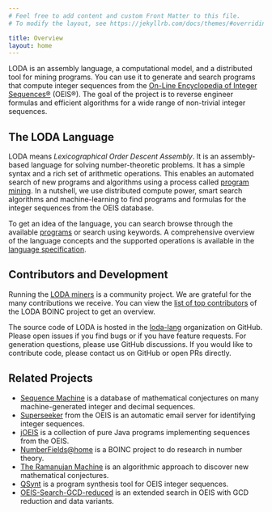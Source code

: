 ```yaml
---
# Feel free to add content and custom Front Matter to this file.
# To modify the layout, see https://jekyllrb.com/docs/themes/#overriding-theme-defaults

title: Overview
layout: home
---
```


LODA is an assembly language, a computational model, and a distributed tool for mining programs. You can use it to generate and search programs that compute integer sequences from the [On-Line Encyclopedia of Integer Sequences®](https://oeis.org/) (OEIS®). The goal of the project is to reverse engineer formulas and efficient algorithms for a wide range of non-trivial integer sequences.

## The LODA Language

LODA means _Lexicographical Order Descent Assembly_. It is an assembly-based language for solving number-theoretic problems. It has a simple syntax and a rich set of arithmetic operations. This enables an automated search of new programs and algorithms using a process called [program mining](/mining). In a nutshell, we use distributed compute power, smart search algorithms and machine-learning to find
programs and formulas for the integer sequences from the OEIS database.

To get an idea of the language, you can search browse through the available [programs](https://programs.loda-lang.org/?keywords=loda) or search using keywords.
A comprehensive overview of the language concepts and the supported operations is available in the [language specification](spec).

## Contributors and Development

Running the [LODA miners](/mining) is a community project. We are grateful for the many contributions we receive.
You can view the [list of top contributors](https://boinc.loda-lang.org/loda/top_users.php) of the LODA BOINC project to get an overview.

The source code of LODA is hosted in the [loda-lang](https://github.com/loda-lang) organization on GitHub. Please open issues if you find bugs or if you have feature requests. For generation questions, please use GitHub discussions.
If you would like to contribute code, please contact us on GitHub or open PRs directly.

## Related Projects

* [Sequence Machine](http://sequencedb.net) is a database of mathematical conjectures on many machine-generated integer and decimal sequences.
* [Superseeker](https://oeis.org/ol.html) from the OEIS is an automatic email server for identifying integer sequences.
* [jOEIS](https://github.com/archmageirvine/joeis) is a collection of pure Java programs implementing sequences from the OEIS.
* [NumberFields@home](https://numberfields.asu.edu/NumberFields/) is a BOINC project to do research in number theory.
* [The Ramanujan Machine](https://www.ramanujanmachine.com/) is an algorithmic approach to discover new mathematical conjectures.
* [QSynt](http://grid01.ciirc.cvut.cz/~thibault/synt.html) is a program synthesis tool for OEIS integer sequences.
* [OEIS-Search-GCD-reduced](https://github.com/HugoPfoertner/OEIS-Search-GCD-reduced) is an extended search in OEIS with GCD reduction and data variants.
